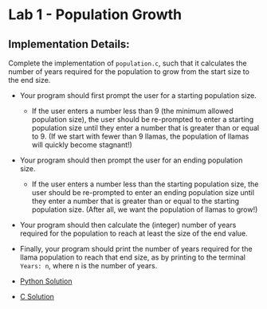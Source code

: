 # Lab 1 - Population Growth

## Implementation Details:
Complete the implementation of `population.c`, such that it calculates the number of years required for the population to grow from the start size to the end size.

* Your program should first prompt the user for a starting population size.
    * If the user enters a number less than 9 (the minimum allowed population size), the user should be re-prompted to enter a starting population size until they enter a number that is greater than or equal to 9. (If we start with fewer than 9 llamas, the population of llamas will quickly become stagnant!)
* Your program should then prompt the user for an ending population size.
    * If the user enters a number less than the starting population size, the user should be re-prompted to enter an ending population size until they enter a number that is greater than or equal to the starting population size. (After all, we want the population of llamas to grow!)
* Your program should then calculate the (integer) number of years required for the population to reach at least the size of the end value.
* Finally, your program should print the number of years required for the llama population to reach that end size, as by printing to the terminal `Years: n`, where n is the number of years.

* [Python Solution](https://github.com/doyinsolamiolaoye/Harvard-CS50x/blob/main/week1/Lab%201-%20Population%20Growth/population_growth.py)
* [C Solution](https://github.com/doyinsolamiolaoye/Harvard-CS50x/blob/main/week1/Lab%201-%20Population%20Growth/population_growth.c)

